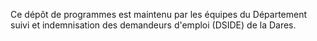 Ce dépôt de programmes est maintenu par les équipes du Département suivi et indemnisation des demandeurs d'emploi (DSIDE) de la Dares.
